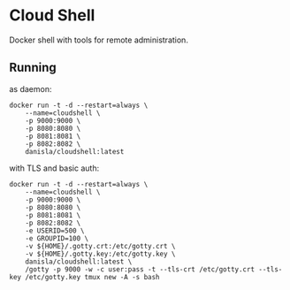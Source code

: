 # Cloud Shell

Docker shell with tools for remote administration.

## Running

as daemon:

```
docker run -t -d --restart=always \
    --name=cloudshell \
    -p 9000:9000 \
    -p 8080:8080 \
    -p 8081:8081 \
    -p 8082:8082 \
    danisla/cloudshell:latest
```

with TLS and basic auth:

```
docker run -t -d --restart=always \
    --name=cloudshell \
    -p 9000:9000 \
    -p 8080:8080 \
    -p 8081:8081 \
    -p 8082:8082 \
    -e USERID=500 \
    -e GROUPID=100 \
    -v ${HOME}/.gotty.crt:/etc/gotty.crt \
    -v ${HOME}/.gotty.key:/etc/gotty.key \
    danisla/cloudshell:latest \
    /gotty -p 9000 -w -c user:pass -t --tls-crt /etc/gotty.crt --tls-key /etc/gotty.key tmux new -A -s bash
```